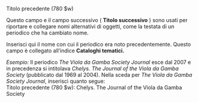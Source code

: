 Titolo precedente (780 $w)

 Questo campo e il campo successivo ( **Titolo successivo** ) sono usati per riportare e collegare nomi alternativi di oggetti, come la testata di un periodico che ha cambiato nome.  

Inserisci qui il nome con cui il periodico era noto precedentemente. Questo campo è collegato all’indice **Cataloghi tematici.**

_Esempio:_ Il periodico _The Viola da Gamba Society Journal_ esce dal 2007 e in precedenza si intitolava _Chelys. The Journal of the Viola da Gamba Society_ (pubblicato dal 1969 al 2004). Nella sceda per _The Viola da Gamba Society Journal_, inserisci quanto segue:  
Titolo precedente (780 $w): Chelys. The Journal of the Viola da Gamba Society